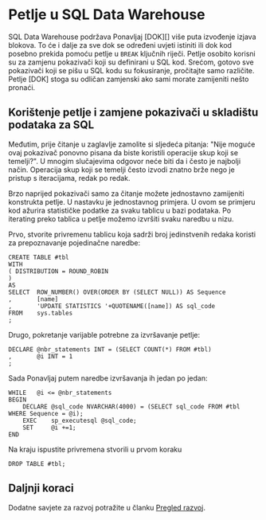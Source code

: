 <properties
   pageTitle="Petlje u SQL Data Warehouse | Microsoft Azure"
   description="Savjeti za Transact-SQL petlje i zamjene pokazivači u skladištu podataka za SQL Azure za razvoj rješenja."
   services="sql-data-warehouse"
   documentationCenter="NA"
   authors="jrowlandjones"
   manager="barbkess"
   editor=""/>

<tags
   ms.service="sql-data-warehouse"
   ms.devlang="NA"
   ms.topic="article"
   ms.tgt_pltfrm="NA"
   ms.workload="data-services"
   ms.date="06/14/2016"
   ms.author="jrj;barbkess;sonyama"/>

# <a name="loops-in-sql-data-warehouse"></a>Petlje u SQL Data Warehouse
SQL Data Warehouse podržava Ponavljaj [DOK][] više puta izvođenje izjava blokova. To će i dalje za sve dok se određeni uvjeti istiniti ili dok kod posebno prekida pomoću petlje u `BREAK` ključnih riječi. Petlje osobito korisni su za zamjenu pokazivači koji su definirani u SQL kod. Srećom, gotovo sve pokazivači koji se pišu u SQL kodu su fokusiranje, pročitajte samo različite. Petlje [DOK] stoga su odličan zamjenski ako sami morate zamijeniti nešto pronaći.

## <a name="leveraging-loops-and-replacing-cursors-in-sql-data-warehouse"></a>Korištenje petlje i zamjene pokazivači u skladištu podataka za SQL
Međutim, prije čitanje u zaglavlje zamolite si sljedeća pitanja: "Nije moguće ovaj pokazivač ponovno pisana da biste koristili operacije skup koji se temelji?". U mnogim slučajevima odgovor neće biti da i često je najbolji način. Operacija skup koji se temelji često izvodi znatno brže nego je pristup s iteracijama, redak po redak.

Brzo naprijed pokazivači samo za čitanje možete jednostavno zamijeniti konstrukta petlje. U nastavku je jednostavnog primjera. U ovom se primjeru kod ažurira statističke podatke za svaku tablicu u bazi podataka. Po iterating preko tablica u petlje možemo izvršiti svaku naredbu u nizu.

Prvo, stvorite privremenu tablicu koja sadrži broj jedinstvenih redaka koristi za prepoznavanje pojedinačne naredbe:

```
CREATE TABLE #tbl
WITH
( DISTRIBUTION = ROUND_ROBIN
)
AS
SELECT  ROW_NUMBER() OVER(ORDER BY (SELECT NULL)) AS Sequence
,       [name]
,       'UPDATE STATISTICS '+QUOTENAME([name]) AS sql_code
FROM    sys.tables
;
```

Drugo, pokretanje varijable potrebne za izvršavanje petlje:

```
DECLARE @nbr_statements INT = (SELECT COUNT(*) FROM #tbl)
,       @i INT = 1
;
```

Sada Ponavljaj putem naredbe izvršavanja ih jedan po jedan:

```
WHILE   @i <= @nbr_statements
BEGIN
    DECLARE @sql_code NVARCHAR(4000) = (SELECT sql_code FROM #tbl WHERE Sequence = @i);
    EXEC    sp_executesql @sql_code;
    SET     @i +=1;
END
```

Na kraju ispustite privremena stvorili u prvom koraku

```
DROP TABLE #tbl;
```


<!--Every topic should have next steps and links to the next logical set of content to keep the customer engaged-->

## <a name="next-steps"></a>Daljnji koraci
Dodatne savjete za razvoj potražite u članku [Pregled razvoj][].

<!--Image references-->

<!--Article references-->
[Pregled razvoj]: sql-data-warehouse-overview-develop.md

<!--MSDN references-->
[VRIJEME]: https://msdn.microsoft.com/library/ms178642.aspx


<!--Other Web references-->
